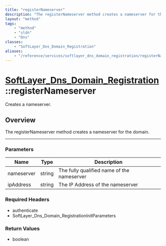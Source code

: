```yaml
---
title: "registerNameserver"
description: "The registerNameserver method creates a nameserver for the domain."
layout: "method"
tags:
    - "method"
    - "sldn"
    - "Dns"
classes:
    - "SoftLayer_Dns_Domain_Registration"
aliases:
    - "/reference/services/softlayer_dns_domain_registration/registerNameserver"
---
```

# [SoftLayer_Dns_Domain_Registration](/reference/services/SoftLayer_Dns_Domain_Registration)::registerNameserver


Creates a nameserver.


## Overview 
The registerNameserver method creates a nameserver for the domain. 

-----

### Parameters 
|Name | Type | Description |
| --- | --- | --- |
|nameserver| string| The fully qualified name of the nameserver|
|ipAddress| string| The IP Address of the nameserver|


### Required Headers
* authenticate
* SoftLayer_Dns_Domain_RegistrationInitParameters


### Return Values
* boolean




